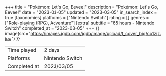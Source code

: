 +++
title = "Pokémon: Let's Go, Eevee!"
description = "Pokémon: Let's Go, Eevee!"
date = "2023-03-05"
updated = "2023-03-05"
in_search_index = true
[taxonomies]
platforms = ["Nintendo Switch"]
rating = []
genres = ["Role-playing (RPG), Adventure"]
[extra]
subtitle = "65 hours - Nintendo Switch"
completed_at = "2023-03-05"
+++
{{ image(src="https://images.igdb.com/igdb/image/upload/t_cover_big/co1zjz.jpg") }}

|              |            |
| ------------ | ---------- |
| Time played  | 2 days |
| Platforms    | Nintendo Switch |
| Completed at | 2023/03/05 |

